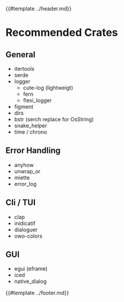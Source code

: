 {{#template ../header.md}}

# Recommended Crates

## General

- itertools
- serde
- logger
  - cute-log (lightweigt)
  - fern
  - flexi_logger
- figment
- dirs
- bstr (serch replace for OsString)
- snake_helper
- time / chrono

## Error Handling

- anyhow
- unwrap_or
- miette
- error_log

## Cli / TUI

- clap
- inidicatif
- dialoguer
- owo-colors

## GUI

- egui (eframe)
- iced
- native_dialog

{{#template ../footer.md}}
